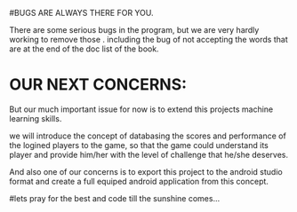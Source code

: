 #BUGS ARE ALWAYS THERE FOR YOU.

There are some serious bugs in the program, but we are very hardly working to remove those .
including the bug of not accepting the words that are at the end of the doc list of the book.
# OUR NEXT CONCERNS:
But our much important issue for now is to extend this projects machine learning skills.

we will introduce the concept of databasing the scores and performance of the logined players to the game,
so that the game could understand its player and provide him/her with the level of challenge that he/she deserves.

And also one of our concerns is to export this project to the android studio format and create a full equiped android application from this concept.

#lets pray for the best and code till the sunshine comes...

